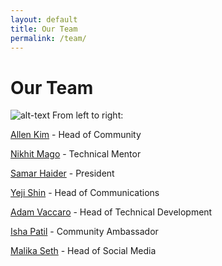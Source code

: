 ```yaml
---
layout: default
title: Our Team
permalink: /team/
---
```

# Our Team
![alt-text](/assets/img/grids_lt.jpeg "GRIDS leadership team")
From left to right:

[Allen Kim](https://www.linkedin.com/in/allenbkim) - Head of Community

[Nikhit Mago](https://www.linkedin.com/in/nikhitmago) - Technical Mentor

[Samar Haider](https://www.linkedin.com/in/samarhaider) - President

[Yeji Shin](https://www.linkedin.com/in/yejishin) - Head of Communications

[Adam Vaccaro](https://www.linkedin.com/in/advaccaro) - Head of Technical Development

[Isha Patil](https://www.linkedin.com/in/ishapatil07) - Community Ambassador

[Malika Seth](https://www.linkedin.com/in/malika-seth-090b69144/) - Head of Social Media